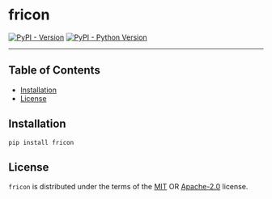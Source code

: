 # fricon

[![PyPI - Version](https://img.shields.io/pypi/v/fricon.svg)](https://pypi.org/project/fricon)
[![PyPI - Python Version](https://img.shields.io/pypi/pyversions/fricon.svg)](https://pypi.org/project/fricon)

-----

## Table of Contents

- [Installation](#installation)
- [License](#license)

## Installation

```console
pip install fricon
```

## License

`fricon` is distributed under the terms of the
[MIT](https://spdx.org/licenses/MIT.html) OR
[Apache-2.0](https://spdx.org/licenses/Apache-2.0.html) license.

